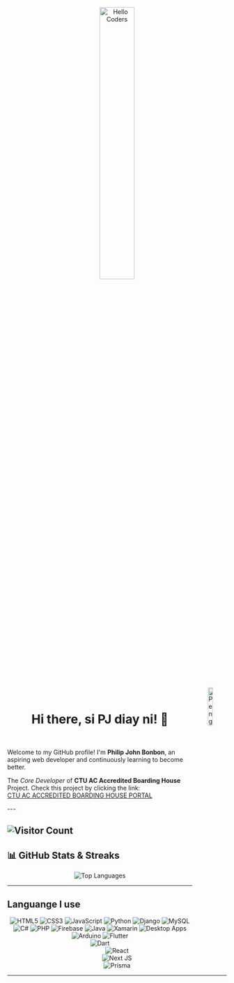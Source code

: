  
<div align="center">
<img src="https://media0.giphy.com/media/pLiyRPqPyxy7e/giphy.gif" href="https://github.com/sp-xd" alt="Hello Coders" width="40%"/> <br> <img align="right" src="https://raw.githubusercontent.com/Tarikul-Islam-Anik/Animated-Fluent-Emojis/master/Emojis/Animals/Penguin.png" alt="Penguin" width="15%" /><br>
</div> 
<h1 align="center">Hi there, <strong>si PJ diay ni!</strong> 👋</h1> <br>

<p>Welcome to my GitHub profile! I'm <strong>Philip John Bonbon</strong>, an aspiring web developer and continuously learning to become better. </p>

<p>The <i>Core Developer</i> of <strong>CTU AC Accredited Boarding House</strong> Project. Check this project by clicking the link:<br><a href="https://accreditedboardinghousesctuac.pythonanywhere.com">CTU AC ACCREDITED BOARDING HOUSE PORTAL</a></p>
---
  
![Visitor Count](https://visitor-badge.laobi.icu/badge?page_id=pjjj23)
---
 
## 📊 GitHub Stats & Streaks

<div align="center">
  

![Top Languages](https://github-readme-stats.vercel.app/api/top-langs/?username=pjjj23&layout=compact&theme=radical)


</div>

---

## Languange I use

<div align="center">

![HTML5](https://img.shields.io/badge/html5-%23E34F26.svg?style=for-the-badge&logo=html5&logoColor=white)
![CSS3](https://img.shields.io/badge/css3-%231572B6.svg?style=for-the-badge&logo=css3&logoColor=white)
![JavaScript](https://img.shields.io/badge/javascript-%23323330.svg?style=for-the-badge&logo=javascript&logoColor=%23F7DF1E)
![Python](https://img.shields.io/badge/python-%2314354C.svg?style=for-the-badge&logo=python&logoColor=white)
![Django](https://img.shields.io/badge/django-%23092E20.svg?style=for-the-badge&logo=django&logoColor=white)
![MySQL](https://img.shields.io/badge/mysql-%2300f.svg?style=for-the-badge&logo=mysql&logoColor=white) 
![C#](https://img.shields.io/badge/C%23-%23239120.svg?style=for-the-badge&logo=c-sharp&logoColor=white)
![PHP](https://img.shields.io/badge/php-%23777BB4.svg?style=for-the-badge&logo=php&logoColor=white)
![Firebase](https://img.shields.io/badge/firebase-%23039BE5.svg?style=for-the-badge&logo=firebase)
![Java](https://img.shields.io/badge/java-%23ED8B00.svg?style=for-the-badge&logo=java&logoColor=white)
![Xamarin](https://img.shields.io/badge/Xamarin-%230070C0.svg?style=for-the-badge&logo=xamarin&logoColor=white)
![Desktop Apps](https://img.shields.io/badge/Desktop%20Apps-%234A90E2.svg?style=for-the-badge&logo=windows&logoColor=white)
![Arduino](https://img.shields.io/badge/Arduino-%2300979D.svg?style=for-the-badge&logo=arduino&logoColor=white)
![Flutter](https://img.shields.io/badge/Flutter-%2302569B.svg?style=for-the-badge&logo=flutter&logoColor=white)  
![Dart](https://img.shields.io/badge/Dart-%230175C2.svg?style=for-the-badge&logo=dart&logoColor=white)  
![React](https://img.shields.io/badge/React-%2320232a.svg?style=for-the-badge&logo=react&logoColor=%2361DAFB)  
![Next JS](https://img.shields.io/badge/Next.js-000000?style=for-the-badge&logo=next.js&logoColor=white)  
![Prisma](https://img.shields.io/badge/Prisma-2D3748?style=for-the-badge&logo=prisma&logoColor=white)


</div>

---
